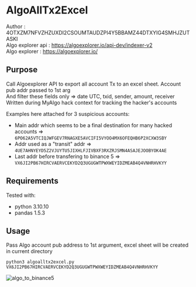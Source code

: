 # AlgoAllTx2Excel  
Author : 4OTXZM7NFVZHZUXDI2CSOUMTAUDZPI4Y5BBAMZ44DTXYIG4SMHJZUTASKI  
Algo explorer api :   https://algoexplorer.io/api-dev/indexer-v2  
Algo explorer :       https://algoexplorer.io/  

## Purpose  
Call Algoexplorer API to export all account Tx to an excel sheet. Account pub addr passed to 1st arg   
And filter these fields only => date UTC, txid, sender, amount, receiver   
Written during MyAlgo hack context for tracking the hacker's accounts  

Examples here attached for 3 suspicious accounts:

 - Main addr which seems to be a final destination for many hacked accounts => `6PO62A5VTCIQJWFGEV7RNAGXE5AVCIFI5VYOO4MX6OFEQHB6P2XCXW3SBY`  
 - Addr used as a "transit" addr => `4UE7AHNYEYD5Z2VJUYTU5JIXHLFJIVBXF3RXZRJSMN4ASAJEJOOBYOK4AE`  
 - Last addr before transfering to binance 5 => `VX6JI2PB67HIRCVAERVCEKYD2Q3UGUGWTPWXWEYIDZMEAB4Q4VNHRHVKYY`  

## Requirements
Tested with:
 - python 3.10.10
 - pandas 1.5.3

## Usage
Pass Algo account pub address to 1st argument, excel sheet will be created in current directory
```
python3 algoalltx2excel.py VX6JI2PB67HIRCVAERVCEKYD2Q3UGUGWTPWXWEYIDZMEAB4Q4VNHRHVKYY
```


![algo_to_binance5](https://user-images.githubusercontent.com/127057042/227374662-e83c5bc0-9746-4389-ae3a-dd889c4d0994.png)
